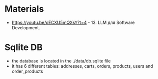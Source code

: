 # Materials

- https://youtu.be/oECXU5mQXsY?t=4 - 13. LLM для Software Development.

# Sqlite DB

- the database is located in the ./data/db.sqlite file
- it has 6 different tables: addresses, carts, orders, products, users and order_products

